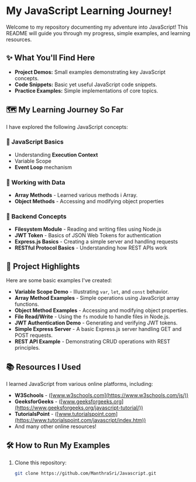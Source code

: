 #  My JavaScript Learning Journey! 

Welcome to my repository documenting my adventure into JavaScript! This README will guide you through my progress, simple examples, and learning resources.

## ✨ What You'll Find Here

* **Project Demos:** Small examples demonstrating key JavaScript concepts.  
* **Code Snippets:** Basic yet useful JavaScript code snippets.  
* **Practice Examples:** Simple implementations of core topics.  

## 🗺️ My Learning Journey So Far

I have explored the following JavaScript concepts:

### 🔹 JavaScript Basics
* Understanding **Execution Context**  
* Variable Scope
* **Event Loop** mechanism  

### 🔹 Working with Data
* **Array Methods** - Learned various methods i  Array.  
* **Object Methods** - Accessing and modifying object properties  

### 🔹 Backend Concepts
* **Filesystem Module** - Reading and writing files using Node.js  
* **JWT Token** - Basics of JSON Web Tokens for authentication  
* **Express.js Basics** - Creating a simple server and handling requests  
* **RESTful Protocol Basics** - Understanding how REST APIs work  

## 📂 Project Highlights

Here are some basic examples I've created:

* **Variable Scope Demo** - Illustrating `var`, `let`, and `const` behavior.  
* **Array Method Examples** - Simple operations using JavaScript array functions.  
* **Object Method Examples** - Accessing and modifying object properties.  
* **File Read/Write** - Using the `fs` module to handle files in Node.js.  
* **JWT Authentication Demo** - Generating and verifying JWT tokens.  
* **Simple Express Server** - A basic Express.js server handling GET and POST requests.  
* **REST API Example** - Demonstrating CRUD operations with REST principles.  

## 📚 Resources I Used

I learned JavaScript from various online platforms, including:  

* **W3Schools** - ([www.w3schools.com](https://www.w3schools.com/js/))  
* **GeeksforGeeks** - ([www.geeksforgeeks.org](https://www.geeksforgeeks.org/javascript-tutorial/))  
* **TutorialsPoint** - ([www.tutorialspoint.com](https://www.tutorialspoint.com/javascript/index.htm))  
* And many other online resources!  

## 🛠️ How to Run My Examples

1. Clone this repository:  
   ```sh
   git clone https://github.com/ManthraSri/Javascript.git
